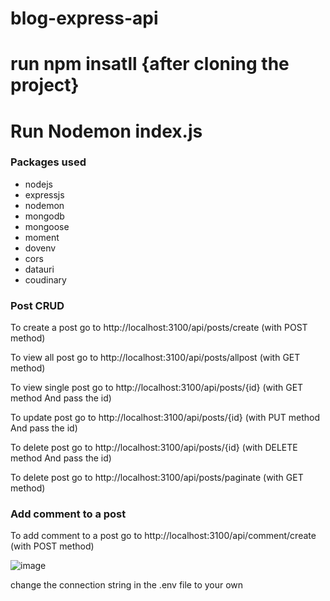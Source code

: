 # blog-express-api
# run npm insatll {after cloning the project}

# Run Nodemon index.js
<h3> Packages used </h3>
<ul>
  <li>nodejs</li>
  <li>expressjs</li>
  <li>nodemon</li>
  <li>mongodb</li>
  <li>mongoose</li>
  <li>moment</li>
  <li>dovenv</li>
  <li>cors</li>
  <li>datauri</li>
  <li>coudinary</li>
</ul>

<h3> Post CRUD </h3>
<p>To create a post go to http://localhost:3100/api/posts/create (with POST method)</p>
<p> To view all post go to http://localhost:3100/api/posts/allpost (with GET method)</p>
<p> To view single post go to http://localhost:3100/api/posts/{id} (with GET method And pass the id)</p>
<p> To update post go to http://localhost:3100/api/posts/{id} (with PUT method And pass the id)</p>
<p> To delete post go to http://localhost:3100/api/posts/{id} (with DELETE method And pass the id)</p>
<p> To delete post go to http://localhost:3100/api/posts/paginate (with GET method)</p>


<h3> Add comment to a post </h3>
<p>To add comment to a post go to http://localhost:3100/api/comment/create (with POST method)</p>

![image](https://user-images.githubusercontent.com/37384220/121706914-fad06580-cacd-11eb-94c6-ac2c7200df23.png)


<p>change the connection string in the .env file to your own</p>
